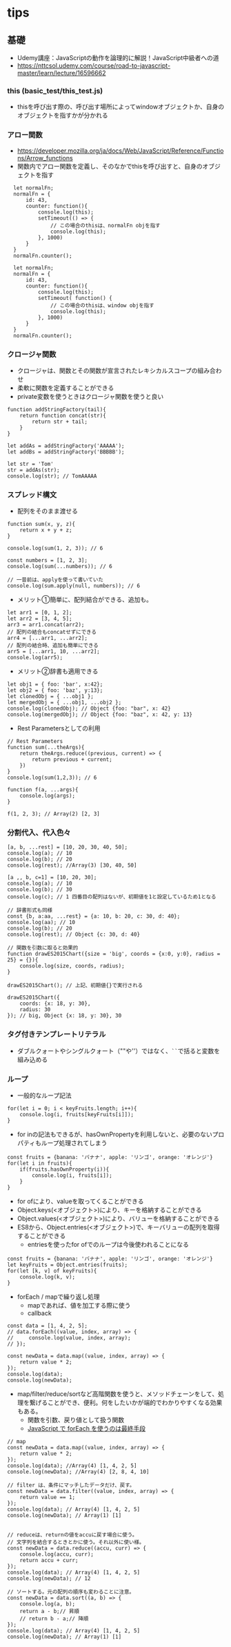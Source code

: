 # tips
## 基礎
- Udemy講座：JavaScriptの動作を論理的に解説！JavaScript中級者への道　
- https://nttcsol.udemy.com/course/road-to-javascript-master/learn/lecture/16596662

### this (basic_test/this_test.js)
- thisを呼び出す際の、呼び出す場所によってwindowオブジェクトか、自身のオブジェクトを指すかが分かれる

### アロー関数
- https://developer.mozilla.org/ja/docs/Web/JavaScript/Reference/Functions/Arrow_functions
- 関数内でアロー関数を定義し、そのなかでthisを呼び出すと、自身のオブジェクトを指す

```
  let normalFn;
  normalFn = {
      id: 43,
      counter: function(){
          console.log(this);
          setTimeout(() => {
              // この場合のthisは、normalFn objを指す
              console.log(this);
          }, 1000)
      }
  }
  normalFn.counter();
```


```
  let normalFn;
  normalFn = {
      id: 43,
      counter: function(){
          console.log(this);
          setTimeout( function() {
              // この場合のthisは、window objを指す
              console.log(this);
          }, 1000)
      }
  }
  normalFn.counter();
```

### クロージャ関数
- クロージャは、関数とその関数が宣言されたレキシカルスコープの組み合わせ
- 柔軟に関数を定義することができる
- private変数を使うときはクロージャ関数を使うと良い

```
function addStringFactory(tail){
    return function concat(str){
        return str + tail;
    }
}

let addAs = addStringFactory('AAAAA');
let addBs = addStringFactory('BBBBB');

let str = 'Tom'
str = addAs(str);
console.log(str); // TomAAAAA
```

### スプレッド構文
- 配列をそのまま渡せる
```
function sum(x, y, z){
    return x + y + z;
}

console.log(sum(1, 2, 3)); // 6

const numbers = [1, 2, 3];
console.log(sum(...numbers)); // 6

// 一昔前は、applyを使って書いていた
console.log(sum.apply(null, numbers)); // 6
```

- メリット①簡単に、配列結合ができる、追加も。
```
let arr1 = [0, 1, 2];
let arr2 = [3, 4, 5];
arr3 = arr1.concat(arr2);
// 配列の結合もconcatせずにできる
arr4 = [...arr1, ...arr2];
// 配列の結合時、追加も簡単にできる
arr5 = [...arr1, 10, ...arr2];
console.log(arr5);
```

- メリット②辞書も適用できる
```
let obj1 = { foo: 'bar', x:42};
let obj2 = { foo: 'baz', y:13};
let clonedObj = { ...obj1 };
let mergedObj = { ...obj1, ...obj2 };
console.log(clonedObj); // Object {foo: "bar", x: 42}
console.log(mergedObj); // Object {foo: "baz", x: 42, y: 13}
```

- Rest Parametersとしての利用
```
// Rest Parameters
function sum(...theArgs){
    return theArgs.reduce((previous, current) => {
        return previous + current;
    })
}
console.log(sum(1,2,3)); // 6

function f(a, ...args){
    console.log(args);
}

f(1, 2, 3); // Array(2) [2, 3]
```

### 分割代入、代入色々
```
[a, b, ...rest] = [10, 20, 30, 40, 50];
console.log(a); // 10
console.log(b); // 20
console.log(rest); //Array(3) [30, 40, 50]

[a ,, b, c=1] = [10, 20, 30];
console.log(a); // 10
console.log(b); // 30
console.log(c); // 1 四番目の配列はないが、初期値を1と設定しているため1となる

// 辞書形式も同様
const {b, a:aa, ...rest} = {a: 10, b: 20, c: 30, d: 40};
console.log(aa); // 10
console.log(b); // 20
console.log(rest); // Object {c: 30, d: 40}

// 関数を引数に取ると効果的
function drawES2015Chart({size = 'big', coords = {x:0, y:0}, radius = 25} = {}){
    console.log(size, coords, radius);
}

drawES2015Chart(); // 上記、初期値{}で実行される

drawES2015Chart({
    coords: {x: 18, y: 30},
    radius: 30
}); // big, Object {x: 18, y: 30}, 30
```
### タグ付きテンプレートリテラル
- ダブルクォートやシングルクォート（""や''）ではなく、``` `` ```で括ると変数を組み込める

### ループ
- 一般的なループ記法
```
for(let i = 0; i < keyFruits.length; i++){
    console.log(i, fruits[keyFruits[i]]);
}
```
- for inの記法もできるが、hasOwnPropertyを利用しないと、必要のないプロパティもループ処理されてしまう
```
const fruits = {banana: 'バナナ', apple: 'リンゴ', orange: 'オレンジ'}
for(let i in fruits){
    if(fruits.hasOwnProperty(i)){
        console.log(i, fruits[i]);
    }
}
```
- for ofにより、valueを取ってくることができる
- Object.keys(<オブジェクト>)により、キーを格納することができる
- Object.values(<オブジェクト>)により、バリューを格納することができる
- ES8から、Object.entries(<オブジェクト>)で、キーバリューの配列を取得することができる
  - entriesを使ったfor ofでのループは今後使われることになる
  
```
const fruits = {banana: 'バナナ', apple: 'リンゴ', orange: 'オレンジ'}
let keyFruits = Object.entries(fruits);
for(let [k, v] of keyFruits){
    console.log(k, v);
}
```

- forEach / mapで繰り返し処理
  - mapであれば、値を加工する際に使う
  - callback
```
const data = [1, 4, 2, 5];
// data.forEach((value, index, array) => {
//     console.log(value, index, array);
// });

const newData = data.map((value, index, array) => {
    return value * 2;
});
console.log(data);
console.log(newData);
```

- map/filter/reduce/sortなど高階関数を使うと、メソッドチェーンをして、処理を繋げることができ、便利。何をしたいかが端的でわかりやすくなる効果もある。
  - 関数を引数、戻り値として扱う関数
  - [JavaScript で forEach を使うのは最終手段](https://qiita.com/diescake/items/70d9b0cbd4e3d5cc6fce)
  
```
// map
const newData = data.map((value, index, array) => {
    return value * 2;
});
console.log(data); //Array(4) [1, 4, 2, 5]
console.log(newData); //Array(4) [2, 8, 4, 10]

// filter は、条件にマッチしたデータだけ、戻す。
const newData = data.filter((value, index, array) => {
    return value == 1;
});
console.log(data); // Array(4) [1, 4, 2, 5]
console.log(newData); // Array(1) [1]


// reduceは、returnの値をaccuに戻す場合に使う。
// 文字列を結合するときとかに使う。それ以外に使い様。
const newData = data.reduce((accu, curr) => {
    console.log(accu, curr);
    return accu + curr;
});
console.log(data); // Array(4) [1, 4, 2, 5]
console.log(newData); // 12

// ソートする。元の配列の順序も変わることに注意。
const newData = data.sort((a, b) => {
    console.log(a, b);
    return a - b;// 昇順
    // return b - a;// 降順
});
console.log(data); // Array(4) [1, 4, 2, 5]
console.log(newData); // Array(1) [1]
```
